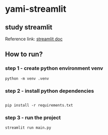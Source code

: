 # yami-streamlit

## study streamlit
Reference link: [streamlit doc](https://docs.streamlit.io/)

## How to run?

### step 1 - create python environment venv

```commandline
python -m venv .venv
```
### step 2 - install python dependencies

```commandline

pip install -r requirements.txt
```

### step 3 - run the project
```commandline
streamlit run main.py
```